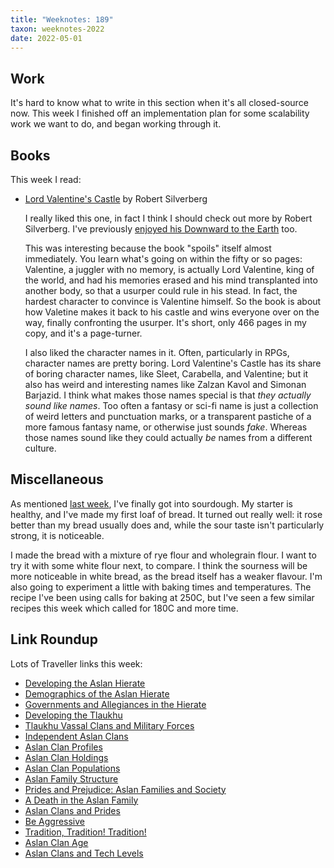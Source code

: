 ```yaml
---
title: "Weeknotes: 189"
taxon: weeknotes-2022
date: 2022-05-01
---
```


## Work

It's hard to know what to write in this section when it's all
closed-source now.  This week I finished off an implementation plan
for some scalability work we want to do, and began working through it.


## Books

This week I read:

- [Lord Valentine's Castle][] by Robert Silverberg

  I really liked this one, in fact I think I should check out more by
  Robert Silverberg.  I've previously [enjoyed his Downward to the
  Earth][] too.

  This was interesting because the book "spoils" itself almost
  immediately.  You learn what's going on within the fifty or so
  pages: Valentine, a juggler with no memory, is actually Lord
  Valentine, king of the world, and had his memories erased and his
  mind transplanted into another body, so that a usurper could rule in
  his stead.  In fact, the hardest character to convince is Valentine
  himself.  So the book is about how Valetine makes it back to his
  castle and wins everyone over on the way, finally confronting the
  usurper.  It's short, only 466 pages in my copy, and it's a
  page-turner.

  I also liked the character names in it.  Often, particularly in
  RPGs, character names are pretty boring.  Lord Valentine's Castle
  has its share of boring character names, like Sleet, Carabella, and
  Valentine; but it also has weird and interesting names like Zalzan
  Kavol and Simonan Barjazid.  I think what makes those names special
  is that *they actually sound like names*.  Too often a fantasy or
  sci-fi name is just a collection of weird letters and punctuation
  marks, or a transparent pastiche of a more famous fantasy name, or
  otherwise just sounds *fake*.  Whereas those names sound like they
  could actually *be* names from a different culture.

[Lord Valentine's Castle]: https://en.wikipedia.org/wiki/Lord_Valentine%27s_Castle
[enjoyed his Downward to the Earth]: weeknotes-051.html


## Miscellaneous

As mentioned [last week][], I've finally got into sourdough.  My
starter is healthy, and I've made my first loaf of bread.  It turned
out really well: it rose better than my bread usually does and, while
the sour taste isn't particularly strong, it is noticeable.

I made the bread with a mixture of rye flour and wholegrain flour.  I
want to try it with some white flour next, to compare.  I think the
sourness will be more noticeable in white bread, as the bread itself
has a weaker flavour.  I'm also going to experiment a little with
baking times and temperatures.  The recipe I've been using calls for
baking at 250C, but I've seen a few similar recipes this week which
called for 180C and more time.

[last week]: weeknotes-188.html


## Link Roundup

Lots of Traveller links this week:

- [Developing the Aslan Hierate](https://greatdungeonnorth.blogspot.com/2021/12/developing-aslan-hierate.html)
- [Demographics of the Aslan Hierate](https://greatdungeonnorth.blogspot.com/2021/12/demographics-of-aslan-hierate.html)
- [Governments and Allegiances in the Hierate](https://greatdungeonnorth.blogspot.com/2021/12/governments-and-allegiances-in-hierate.html)
- [Developing the Tlaukhu](https://greatdungeonnorth.blogspot.com/2022/01/developing-tlaukhu.html)
- [Tlaukhu Vassal Clans and Military Forces](https://greatdungeonnorth.blogspot.com/2022/01/tlaukhu-vassal-clans-and-military-forces.html)
- [Independent Aslan Clans](https://greatdungeonnorth.blogspot.com/2022/01/independent-clans.html)
- [Aslan Clan Profiles](https://greatdungeonnorth.blogspot.com/2022/02/aslan-clan-profiles.html)
- [Aslan Clan Holdings](https://greatdungeonnorth.blogspot.com/2022/02/aslan-clan-holdings.html)
- [Aslan Clan Populations](https://greatdungeonnorth.blogspot.com/2022/02/aslan-clan-populations.html)
- [Aslan Family Structure](https://greatdungeonnorth.blogspot.com/2022/02/aslan-family-structure.html)
- [Prides and Prejudice: Aslan Families and Society](https://greatdungeonnorth.blogspot.com/2022/03/prides-and-prejudice-aslan-families-and.html)
- [A Death in the Aslan Family](https://greatdungeonnorth.blogspot.com/2022/03/a-death-in-aslan-family.html)
- [Aslan Clans and Prides](https://greatdungeonnorth.blogspot.com/2022/03/aslan-clans-and-prides.html)
- [Be Aggressive](https://greatdungeonnorth.blogspot.com/2022/04/be-aggressive.html)
- [Tradition, Tradition! Tradition!](https://greatdungeonnorth.blogspot.com/2022/04/tradition-tradition-tradition.html)
- [Aslan Clan Age](https://greatdungeonnorth.blogspot.com/2022/04/clan-age.html)
- [Aslan Clans and Tech Levels](https://greatdungeonnorth.blogspot.com/2022/04/aslan-clans-and-tech-levels.html)
